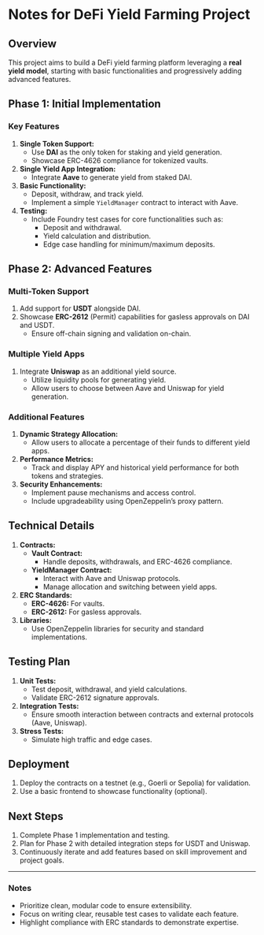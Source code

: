 # Notes for DeFi Yield Farming Project

## Overview
This project aims to build a DeFi yield farming platform leveraging a **real yield model**, starting with basic functionalities and progressively adding advanced features.

## Phase 1: Initial Implementation
### Key Features
1. **Single Token Support:**
   - Use **DAI** as the only token for staking and yield generation.
   - Showcase ERC-4626 compliance for tokenized vaults.
2. **Single Yield App Integration:**
   - Integrate **Aave** to generate yield from staked DAI.
3. **Basic Functionality:**
   - Deposit, withdraw, and track yield.
   - Implement a simple `YieldManager` contract to interact with Aave.
4. **Testing:**
   - Include Foundry test cases for core functionalities such as:
     - Deposit and withdrawal.
     - Yield calculation and distribution.
     - Edge case handling for minimum/maximum deposits.

## Phase 2: Advanced Features
### Multi-Token Support
1. Add support for **USDT** alongside DAI.
2. Showcase **ERC-2612** (Permit) capabilities for gasless approvals on DAI and USDT.
   - Ensure off-chain signing and validation on-chain.

### Multiple Yield Apps
1. Integrate **Uniswap** as an additional yield source.
   - Utilize liquidity pools for generating yield.
   - Allow users to choose between Aave and Uniswap for yield generation.

### Additional Features
1. **Dynamic Strategy Allocation:**
   - Allow users to allocate a percentage of their funds to different yield apps.
2. **Performance Metrics:**
   - Track and display APY and historical yield performance for both tokens and strategies.
3. **Security Enhancements:**
   - Implement pause mechanisms and access control.
   - Include upgradeability using OpenZeppelin’s proxy pattern.

## Technical Details
1. **Contracts:**
   - **Vault Contract:**
     - Handle deposits, withdrawals, and ERC-4626 compliance.
   - **YieldManager Contract:**
     - Interact with Aave and Uniswap protocols.
     - Manage allocation and switching between yield apps.
2. **ERC Standards:**
   - **ERC-4626:** For vaults.
   - **ERC-2612:** For gasless approvals.
3. **Libraries:**
   - Use OpenZeppelin libraries for security and standard implementations.

## Testing Plan
1. **Unit Tests:**
   - Test deposit, withdrawal, and yield calculations.
   - Validate ERC-2612 signature approvals.
2. **Integration Tests:**
   - Ensure smooth interaction between contracts and external protocols (Aave, Uniswap).
3. **Stress Tests:**
   - Simulate high traffic and edge cases.

## Deployment
1. Deploy the contracts on a testnet (e.g., Goerli or Sepolia) for validation.
2. Use a basic frontend to showcase functionality (optional).

## Next Steps
1. Complete Phase 1 implementation and testing.
2. Plan for Phase 2 with detailed integration steps for USDT and Uniswap.
3. Continuously iterate and add features based on skill improvement and project goals.

---
### Notes
- Prioritize clean, modular code to ensure extensibility.
- Focus on writing clear, reusable test cases to validate each feature.
- Highlight compliance with ERC standards to demonstrate expertise.
